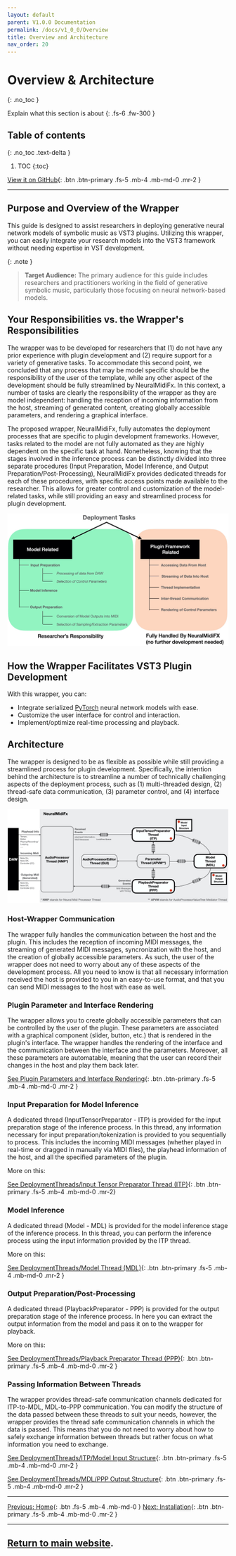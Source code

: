 ```yaml
---
layout: default
parent: V1.0.0 Documentation
permalink: /docs/v1_0_0/Overview
title: Overview and Architecture
nav_order: 20
---
```


# Overview & Architecture
{: .no_toc }

Explain what this section is about
{: .fs-6 .fw-300 }

## Table of contents
{: .no_toc .text-delta }

1. TOC
{:toc}

[View it on GitHub][repo]{: .btn .btn-primary .fs-5 .mb-4 .mb-md-0 .mr-2 }

--- 

## Purpose and Overview of the Wrapper

This guide is designed to assist researchers in deploying generative neural network models of symbolic music as VST3 plugins. Utilizing this wrapper, you can easily integrate your research models into the VST3 framework without needing expertise in VST development.


{: .note }
> **Target Audience:** The primary audience for this guide includes researchers and practitioners working in the field of generative symbolic music, particularly those focusing on neural network-based models.

## Your Responsibilities vs. the Wrapper's Responsibilities

The wrapper was to be developed for researchers that (1) do not have any prior experience with plugin development and (2) require support for a variety of generative tasks. To accommodate this second point, we concluded that any process that may be model specific should be the responsibility of the user of the template, while any other aspect of the development should be fully streamlined by NeuralMidiFx. In this context, a number of tasks are clearly the responsibility of the wrapper as they are model independent: handling the reception of incoming information from the host, streaming of generated content, creating globally accessible parameters, and rendering a graphical interface. 

The proposed wrapper, NeuralMidiFx, fully automates the deployment processes that are specific to plugin development frameworks. However, tasks related to the model are not fully automated as they are highly dependent on the specific task at hand. Nonetheless, knowing that the stages involved in the inference process can be distinctly divided into three separate procedures (Input Preparation, Model Inference, and Output Preparation/Post-Processing), NeuralMidiFx provides dedicated threads for each of these procedures, with specific access points made available to the researcher. This allows for greater control and customization of the model-related tasks, while still providing an easy and streamlined process for plugin development.

![img.png](/assets/images/responsibilities.png)

## How the Wrapper Facilitates VST3 Plugin Development

With this wrapper, you can:

- Integrate serialized [PyTorch](https://pytorch.org/cppdocs/) neural network models with ease.
- Customize the user interface for control and interaction.
- Implement/optimize real-time processing and playback.

## Architecture


The wrapper is designed to be as flexible as possible while still providing a streamlined process for plugin development. Specifically, the intention behind the architecture is to streamline a number of technically challenging aspects of the deployment process, such as (1) multi-threaded design, (2) thread-safe data communication, (3) parameter control, and (4) interface design. 

![img.png](/assets/images/architecture.png)

### Host-Wrapper Communication

The wrapper fully handles the communication between the host and the plugin. 
This includes the reception of incoming MIDI messages, the streaming of generated MIDI messages, syncronization with the host, and the creation of globally accessible parameters. 
As such, the user of the wrapper does not need to worry about any of these aspects of the development process.
All you need to know is that all necessary information received the host is provided to you in an easy-to-use format, and that you can send MIDI messages to the host with ease as well.

### Plugin Parameter and Interface Rendering
The wrapper allows you to create globally accessible parameters that can be controlled by the user of the plugin.
These parameters are associated with a graphical component (slider, button, etc.) that is rendered in the plugin's interface.
The wrapper handles the rendering of the interface and the communication between the interface and the parameters. Moreover, 
all these parameters are automatable, meaning that the user can record their changes in the host and play them back later.


[See Plugin Parameters and Interface Rendering]({{site.baseurl}}/docs/v1_0_05_GraphicalInterface/){: .btn .btn-primary .fs-5 .mb-4 .mb-md-0 .mr-2 }

### Input Preparation for Model Inference
A dedicated thread (InputTensorPreparator - ITP) is provided for the input preparation stage of the inference process.
In this thread, any information necessary for input preparation/tokenization is provided to you sequentially to process.
This includes the incoming MIDI messages (whether played in real-time or dragged in manually via MIDI files), 
the playhead information of the host, and all the specified parameters of the plugin.

More on this: 

[See DeploymentThreads/Input Tensor Preparator Thread (ITP)]({{site.baseurl}}/docs/v1_0_06_DeploymentThreads/6A_ITP/){: .btn .btn-primary .fs-5 .mb-4 .mb-md-0 .mr-2}

### Model Inference
A dedicated thread (Model - MDL) is provided for the model inference stage of the inference process.
In this thread, you can perform the inference process using the input information provided by the ITP thread.

More on this: 

[See DeploymentThreads/Model Thread (MDL)]({{site.baseurl}}/docs/v1_0_06_DeploymentThreads/6B_MDL/){: .btn .btn-primary .fs-5 .mb-4 .mb-md-0 .mr-2 }

### Output Preparation/Post-Processing
A dedicated thread (PlaybackPreparator - PPP) is provided for the output preparation stage of the inference process. 
In here you can extract the output information from the model and pass it on to the wrapper for playback.

More on this:

[See DeploymentThreads/Playback Preparator Thread (PPP)]({{site.baseurl}}/docs/v1_0_06_DeploymentThreads/6C_PPP/){: .btn .btn-primary .fs-5 .mb-4 .mb-md-0 .mr-2 }

### Passing Information Between Threads
The wrapper provides thread-safe communication channels dedicated for ITP-to-MDL, MDL-to-PPP communication.
You can modify the structure of the data passed between these threads to suit your needs, however, the wrapper provides
the thread safe communication channels in which the data is passed. This means that you do not need to worry about
how to safely exchange information between threads but rather focus on what information you need to exchange.

[See DeploymentThreads/ITP/Model Input Structure]({{site.baseurl}}/docs/v1_0_06_DeploymentThreads/6A_ITP/#model-input-structure){: .btn .btn-primary .fs-5 .mb-4 .mb-md-0 .mr-2 }

[See DeploymentThreads/MDL/PPP Output Structure]({{site.baseurl}}/docs/v1_0_06_DeploymentThreads/6B_MDL/#model-output-structure){: .btn .btn-primary .fs-5 .mb-4 .mb-md-0 .mr-2 }


---

[Previous: Home]({{site.baseurl}}/){: .btn .fs-5 .mb-4 .mb-md-0 }
[Next: Installation]({{site.baseurl}}/docs/v1_0_03_Installation){: .btn .btn-primary .fs-5 .mb-4 .mb-md-0 .mr-2 }

--- 
[Return to main website]({{site.baseurl}}/).
---

[repo]: https://github.com/behzadhaki/NeuralMidiFXPlugin
